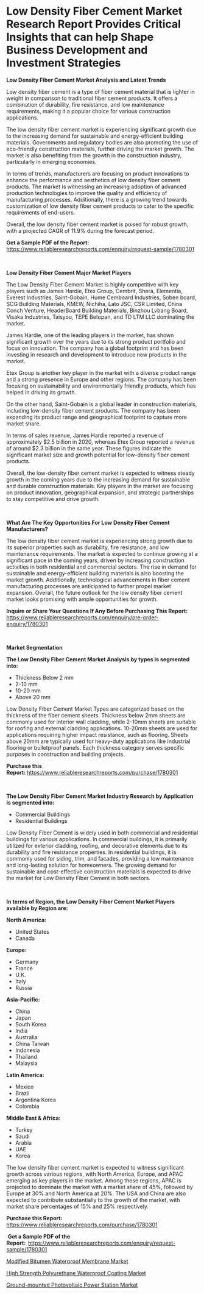<p><h1>Low Density Fiber Cement Market Research Report Provides Critical Insights that can help Shape Business Development and Investment Strategies</h1></p><p><strong>Low Density Fiber Cement Market Analysis and Latest Trends</strong></p>
<p><p>Low density fiber cement is a type of fiber cement material that is lighter in weight in comparison to traditional fiber cement products. It offers a combination of durability, fire resistance, and low maintenance requirements, making it a popular choice for various construction applications.</p><p>The low density fiber cement market is experiencing significant growth due to the increasing demand for sustainable and energy-efficient building materials. Governments and regulatory bodies are also promoting the use of eco-friendly construction materials, further driving the market growth. The market is also benefiting from the growth in the construction industry, particularly in emerging economies.</p><p>In terms of trends, manufacturers are focusing on product innovations to enhance the performance and aesthetics of low density fiber cement products. The market is witnessing an increasing adoption of advanced production technologies to improve the quality and efficiency of manufacturing processes. Additionally, there is a growing trend towards customization of low density fiber cement products to cater to the specific requirements of end-users.</p><p>Overall, the low density fiber cement market is poised for robust growth, with a projected CAGR of 11.9% during the forecast period.</p></p>
<p><strong>Get a Sample PDF of the Report:&nbsp;</strong> <a href="https://www.reliableresearchreports.com/enquiry/request-sample/1780301">https://www.reliableresearchreports.com/enquiry/request-sample/1780301</a></p>
<p>&nbsp;</p>
<p><strong>Low Density Fiber Cement Major Market Players</strong></p>
<p><p>The Low Density Fiber Cement Market is highly competitive with key players such as James Hardie, Etex Group, Cembrit, Shera, Elementia, Everest Industries, Saint-Gobain, Hume Cemboard Industries, Soben board, SCG Building Materials, KMEW, Nichiha, Lato JSC, CSR Limited, China Conch Venture, HeaderBoard Building Materials, Binzhou Lvbang Board, Visaka Industries, Taisyou, TEPE Betopan, and TD LTM LLC dominating the market.</p><p>James Hardie, one of the leading players in the market, has shown significant growth over the years due to its strong product portfolio and focus on innovation. The company has a global footprint and has been investing in research and development to introduce new products in the market.</p><p>Etex Group is another key player in the market with a diverse product range and a strong presence in Europe and other regions. The company has been focusing on sustainability and environmentally friendly products, which has helped in driving its growth.</p><p>On the other hand, Saint-Gobain is a global leader in construction materials, including low-density fiber cement products. The company has been expanding its product range and geographical footprint to capture more market share.</p><p>In terms of sales revenue, James Hardie reported a revenue of approximately $2.5 billion in 2020, whereas Etex Group reported a revenue of around $2.3 billion in the same year. These figures indicate the significant market size and growth potential for low-density fiber cement products.</p><p>Overall, the low-density fiber cement market is expected to witness steady growth in the coming years due to the increasing demand for sustainable and durable construction materials. Key players in the market are focusing on product innovation, geographical expansion, and strategic partnerships to stay competitive and drive growth.</p></p>
<p>&nbsp;</p>
<p><strong>What Are The Key Opportunities For Low Density Fiber Cement Manufacturers?</strong></p>
<p><p>The low density fiber cement market is experiencing strong growth due to its superior properties such as durability, fire resistance, and low maintenance requirements. The market is expected to continue growing at a significant pace in the coming years, driven by increasing construction activities in both residential and commercial sectors. The rise in demand for sustainable and energy-efficient building materials is also boosting the market growth. Additionally, technological advancements in fiber cement manufacturing processes are anticipated to further propel market expansion. Overall, the future outlook for the low density fiber cement market looks promising with ample opportunities for growth.</p></p>
<p><strong>Inquire or Share Your Questions If Any Before Purchasing This Report:</strong> <a href="https://www.reliableresearchreports.com/enquiry/pre-order-enquiry/1780301">https://www.reliableresearchreports.com/enquiry/pre-order-enquiry/1780301</a></p>
<p>&nbsp;</p>
<p><strong>Market Segmentation</strong></p>
<p><strong>The Low Density Fiber Cement Market Analysis by types is segmented into:</strong></p>
<p><ul><li>Thickness Below 2 mm</li><li>2-10 mm</li><li>10-20 mm</li><li>Above 20 mm</li></ul></p>
<p><p>Low Density Fiber Cement Market Types are categorized based on the thickness of the fiber cement sheets. Thickness below 2mm sheets are commonly used for interior wall cladding, while 2-10mm sheets are suitable for roofing and external cladding applications. 10-20mm sheets are used for applications requiring higher impact resistance, such as flooring. Sheets above 20mm are typically used for heavy-duty applications like industrial flooring or bulletproof panels. Each thickness category serves specific purposes in construction and building projects.</p></p>
<p><strong>Purchase this Report:&nbsp;</strong><a href="https://www.reliableresearchreports.com/purchase/1780301">https://www.reliableresearchreports.com/purchase/1780301</a></p>
<p>&nbsp;</p>
<p><strong>The Low Density Fiber Cement Market Industry Research by Application is segmented into:</strong></p>
<p><ul><li>Commercial Buildings</li><li>Residential Buildings</li></ul></p>
<p><p>Low Density Fiber Cement is widely used in both commercial and residential buildings for various applications. In commercial buildings, it is primarily utilized for exterior cladding, roofing, and decorative elements due to its durability and fire resistance properties. In residential buildings, it is commonly used for siding, trim, and facades, providing a low maintenance and long-lasting solution for homeowners. The growing demand for sustainable and cost-effective construction materials is expected to drive the market for Low Density Fiber Cement in both sectors.</p></p>
<p>&nbsp;</p>
<p><strong>In terms of Region, the Low Density Fiber Cement Market Players available by Region are:</strong></p>
<p>
    <p> <strong> North America: </strong>
        <ul>
            <li>United States</li>
            <li>Canada</li>
        </ul>
        </p> 
    <p> <strong> Europe: </strong>
        <ul>
            <li>Germany</li>
            <li>France</li>
            <li>U.K.</li>
            <li>Italy</li>
            <li>Russia</li>
        </ul>
        </p> 
    <p> <strong> Asia-Pacific: </strong>
        <ul>
            <li>China</li>
            <li>Japan</li>
            <li>South Korea</li>
            <li>India</li>
            <li>Australia</li>
            <li>China Taiwan</li>
            <li>Indonesia</li>
            <li>Thailand</li>
            <li>Malaysia</li>
        </ul>
        </p> 
    <p> <strong> Latin America: </strong>
        <ul>
            <li>Mexico</li>
            <li>Brazil</li>
            <li>Argentina Korea</li>
            <li>Colombia</li>
        </ul>
        </p> 
    <p> <strong> Middle East & Africa: </strong>
        <ul>
            <li>Turkey</li>
            <li>Saudi</li>
            <li>Arabia</li>
            <li>UAE</li>
            <li>Korea</li>
        </ul>
    </p>
    </p>
<p><p>The low density fiber cement market is expected to witness significant growth across various regions, with North America, Europe, and APAC emerging as key players in the market. Among these regions, APAC is projected to dominate the market with a market share of 45%, followed by Europe at 30% and North America at 20%. The USA and China are also expected to contribute substantially to the growth of the market, with market share percentages of 15% and 25% respectively.</p></p>
<p><strong>Purchase this Report: </strong><a href="https://www.reliableresearchreports.com/purchase/1780301">https://www.reliableresearchreports.com/purchase/1780301</a></p>
<p>&nbsp;<strong>Get a Sample PDF of the Report:&nbsp;&nbsp;</strong><a href="https://www.reliableresearchreports.com/enquiry/request-sample/1780301">https://www.reliableresearchreports.com/enquiry/request-sample/1780301</a></p>
<p><strong></strong></p>
<p><p><a href="https://github.com/dimitrishawkinswaynenp91rgz/Market-Research-Report-List-1/blob/main/modified-bitumen-waterproof-membrane-market.md">Modified Bitumen Waterproof Membrane Market</a></p><p><a href="https://github.com/danielneavesallisons03mba/Market-Research-Report-List-1/blob/main/high-strength-polyurethane-waterproof-coating-market.md">High Strength Polyurethane Waterproof Coating Market</a></p><p><a href="https://github.com/changoleonlaverguenzanoexiste/Market-Research-Report-List-2/blob/main/ground-mounted-photovoltaic-power-station-market.md">Ground-mounted Photovoltaic Power Station Market</a></p></p>